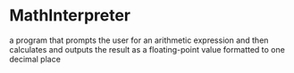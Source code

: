 # MathInterpreter
a program that prompts the user for an arithmetic expression and then calculates and outputs the result as a floating-point value formatted to one decimal place
